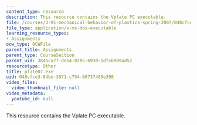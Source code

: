 ```yaml
---
content_type: resource
description: This resource contains the Vplate PC executable.
file: /courses/3-91-mechanical-behavior-of-plastics-spring-2007/048cfce384be3971c75468737485e398_plate07.exe
file_type: application/x-ms-dos-executable
learning_resource_types:
- Assignments
ocw_type: OCWFile
parent_title: Assignments
parent_type: CourseSection
parent_uid: 3845ca77-deb4-0285-6930-1dfc6989ad52
resourcetype: Other
title: plate07.exe
uid: 048cfce3-84be-3971-c754-68737485e398
video_files:
  video_thumbnail_file: null
video_metadata:
  youtube_id: null
---
```

This resource contains the Vplate PC executable.

